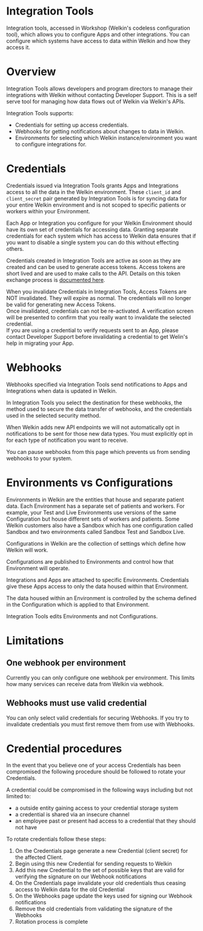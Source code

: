 # Integration Tools

Integration tools, accessed in Workshop (Welkin's codeless configuration tool), which allows you to configure Apps and other integrations. You can configure which systems have access to data within Welkin and how they access it.

# Overview

Integration Tools allows developers and program directors to manage their integrations with Welkin without contacting Developer Support. This is a self serve tool for managing how data flows out of Welkin via Welkin's APIs.

Integration Tools supports:

* Credentials for setting up access credentials.
* Webhooks for getting notifications about changes to data in Welkin.
* Environments for selecting which Welkin instance/environment you want to configure integrations for.

# Credentials

Credentials issued via Integration Tools grants Apps and Integrations access to all the data in the Welkin environment. These `client_id` and `client_secret` pair generated by Integration Tools is for syncing data for your entire Welkin environment and is not scoped to specific patients or workers within your Environment.

Each App or Integration you configure for your Welkin Environment should have its own set of credentials for accessing data. Granting separate credentials for each system which has access to Welkin data ensures that if you want to disable a single system you can do this without effecting others.

Credentials created in Integration Tools are active as soon as they are created and can be used to generate access tokens. Access tokens are short lived and are used to make calls to the API. Details on this token exchange process is [documented here](/data_api.html/#authentication).

<aside>When you invalidate Credentials in Integration Tools, Access Tokens are NOT invalidated. They will expire as normal. The credentials will no longer be valid for generating new Access Tokens.</aside>

<aside>Once invalidated, credentials can not be re-activated. A verification screen will be presented to confirm that you really want to invalidate the selected credential.</aside>

<aside>If you are using a credential to verify requests sent to an App, please contact Developer Support before invalidating a credential to get Welin's help in migrating your App.</aside>

# Webhooks

Webhooks specified via Integration Tools send notifications to Apps and Integrations when data is updated in Welkin.

In Integration Tools you select the destination for these webhooks, the method used to secure the data transfer of webhooks, and the credentials used in the selected security method.

When Welkin adds new API endpoints we will not automatically opt in notifications to be sent for those new data types. You must explicitly opt in for each type of notification you want to receive.

You can pause webhooks from this page which prevents us from sending webhooks to your system.

# Environments vs Configurations

Environments in Welkin are the entities that house and separate patient data. Each Environment has a separate set of patients and workers. For example, your Test and Live Environments use versions of the same Configuration but house different sets of workers and patients. Some Welkin customers also have a Sandbox which has one configuration called Sandbox and two environments called Sandbox Test and Sandbox Live.

Configurations in Welkin are the collection of settings which define how Welkin will work.

Configurations are published to Environments and control how that Environment will operate.

Integrations and Apps are attached to specific Environments. Credentials give these Apps access to only the data housed within that Environment.

The data housed within an Environment is controlled by the schema defined in the Configuration which is applied to that Environment.

Integration Tools edits Environments and not Configurations.

# Limitations

## One webhook per environment

Currently you can only configure one webhook per environment. This limits how many services can receive data from Welkin via webhook.

## Webhooks must use valid credential

You can only select valid credentials for securing Webhooks. If you try to invalidate credentials you must first remove them from use with Webhooks.

# Credential procedures

In the event that you believe one of your access Credentials has been compromised the following procedure should be followed to rotate your Credentials.

A credential could be compromised in the following ways including but not limited to:

* a outside entity gaining access to your credential storage system
* a credential is shared via an insecure channel
* an employee past or present had access to a credential that they should not have

To rotate credentials follow these steps:

1. On the Credentials page generate a new Credential (client secret) for the affected Client.
2. Begin using this new Credential for sending requests to Welkin
3. Add this new Credential to the set of possible keys that are valid for verifying the signature on our Webhook notifications
4. On the Credentials page invalidate your old credentials thus ceasing access to Welkin data for the old Credential
5. On the Webhooks page update the keys used for signing our Webhook notifications
6. Remove the old credentials from validating the signature of the Webhooks
7. Rotation process is complete
